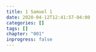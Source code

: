 ```yaml
---
title: 1 Samuel 1
date: 2020-04-12T12:41:57-04:00
categories: []
tags: []
chapter: "001"
inprogress: false
---
```


